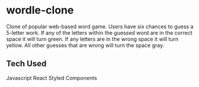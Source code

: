 # wordle-clone
Clone of popular web-based word game. Users have six chances to guess a 5-letter work. If any of the letters within the guessed word are in the correct space it will turn green. If any letters are in the wrong space it will turn yellow. All other guesses that are wrong will turn the space gray.

## Tech Used
Javascript
React
Styled Components 


